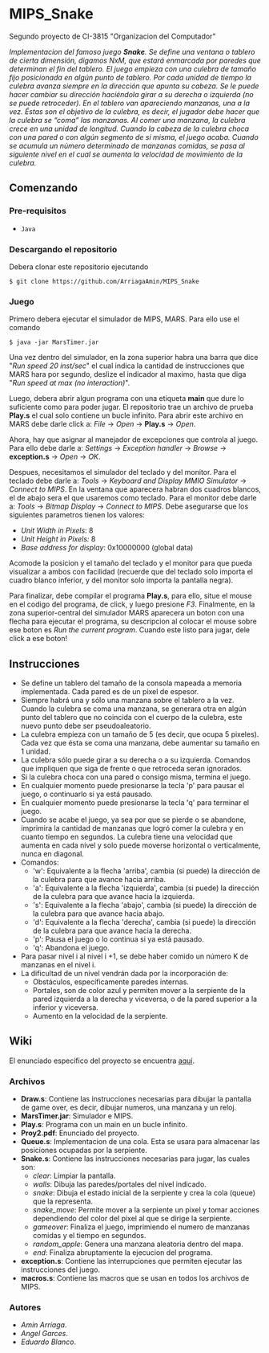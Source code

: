 # MIPS_Snake
Segundo proyecto de CI-3815 "Organizacion del Computador"

_Implementacion del famoso juego **Snake**. Se define una ventana o tablero de cierta dimensión, digamos NxM, que estará enmarcada por paredes que determinan el fin del tablero. El juego empieza con una culebra de tamaño fijo posicionada en algún punto de tablero. Por cada unidad de tiempo la culebra avanza siempre en la dirección que apunta su cabeza. Se le puede hacer cambiar su dirección haciéndola girar a su derecha o izquierda (no se puede retroceder). En el tablero van apareciendo manzanas, una a la vez. Éstas son el objetivo de la culebra, es decir, el jugador debe hacer que la culebra se “coma” las manzanas. Al comer una manzana, la culebra crece en una unidad de longitud. Cuando la cabeza de la culebra choca con una pared o con algún segmento de sí misma, el juego acaba. Cuando se acumula un número determinado de manzanas comidas, se pasa al siguiente nivel en el cual se aumenta la velocidad de movimiento de la culebra._

## Comenzando
### Pre-requisitos
* ```Java ```

### Descargando el repositorio
Debera clonar este repositorio ejecutando 

```$ git clone https://github.com/ArriagaAmin/MIPS_Snake ```

### Juego
Primero debera ejecutar el simulador de MIPS, MARS. Para ello use el comando

```$ java -jar MarsTimer.jar ```

Una vez dentro del simulador, en la zona superior habra una barra que dice "*Run speed 20 inst/sec*" el cual indica la cantidad de instrucciones que MARS hara por segundo, deslize el indicador al maximo, hasta que diga "*Run speed at max (no interaction)*".

Luego, debera abrir algun programa con una etiqueta **main** que dure lo suficiente como para poder jugar. El repositorio trae un archivo de prueba **Play.s** el cual solo contiene un bucle infinito. Para abrir este archivo en MARS debe darle click a: *File* -> *Open* -> **Play.s** -> *Open*. 

Ahora, hay que asignar al manejador de excepciones que controla al juego. Para ello debe darle a: *Settings* -> *Exception handler* -> *Browse* -> **exception.s** -> *Open* -> *OK*.

Despues, necesitamos el simulador del teclado y del monitor. Para el teclado debe darle a: *Tools* -> *Keyboard and Display MMIO Simulator* -> *Connect to MIPS*. En la ventana que aparecera habran dos cuadros blancos, el de abajo sera el que usaremos como teclado. Para el monitor debe darle a: *Tools* -> *Bitmap Display* -> *Connect to MIPS*. Debe asegurarse que los siguientes parametros tienen los valores:

* *Unit Width in Pixels*: 8
* *Unit Height in Pixels:* 8
* *Base address for display*: 0x10000000 (global data)

Acomode la posicion y el tamaño del teclado y el monitor para que pueda visualizar a ambos con facilidad (recuerde que del teclado solo importa el cuadro blanco inferior, y del monitor solo importa la pantalla negra).

Para finalizar, debe compilar el programa **Play.s**, para ello, situe el mouse en el codigo del programa, de click, y luego presione *F3*. Finalmente, en la zona superior-central del simulador MARS aparecera un boton con una flecha para ejecutar el programa, su descripcion al colocar el mouse sobre ese boton es *Run the current program*. Cuando este listo para jugar, dele click a ese boton! 

## Instrucciones

* Se define un tablero del tamaño de la consola mapeada a memoria implementada. Cada pared es de un pixel de espesor.
* Siempre habrá una y sólo una manzana sobre el tablero a la vez. Cuando la culebra se coma una manzana, se generara otra en algún punto del tablero que no coincida con el cuerpo de la culebra, este nuevo punto debe ser pseudoaleatorio.
* La culebra empieza con un tamaño de 5 (es decir, que ocupa 5 pixeles). Cada vez que ésta se coma una manzana, debe aumentar su tamaño en 1 unidad.
* La culebra sólo puede girar a su derecha o a su izquierda. Comandos que impliquen que siga de frente o que retroceda seran ignorados.
* Si la culebra choca con una pared o consigo misma, termina el juego.
* En cualquier momento puede presionarse la tecla 'p' para pausar el juego, o continuarlo si ya está pausado.
* En cualquier momento puede presionarse la tecla 'q' para terminar el juego.
* Cuando se acabe el juego, ya sea por que se pierde o se abandone, imprimira la
cantidad de manzanas que logró comer la culebra y en cuanto tiempo en segundos.
La culebra tiene una velocidad que aumenta en cada nivel y solo puede moverse horizontal o verticalmente, nunca en diagonal.
* Comandos:
    * 'w': Equivalente a la flecha 'arriba', cambia (si puede) la dirección de la culebra para que avance hacia arriba.
    * 'a': Equivalente a la flecha 'izquierda', cambia (si puede) la dirección de la culebra para que avance hacia la izquierda.
    * 's': Equivalente a la flecha 'abajo', cambia (si puede) la dirección de la culebra para que avance hacia abajo.
    * 'd': Equivalente a la flecha 'derecha', cambia (si puede) la dirección de la culebra para que avance hacia la derecha.
    * 'p': Pausa el juego o lo continua si ya está pausado.
    * 'q': Abandona el juego.
* Para pasar nivel i al nivel i +1, se debe haber comido un número K de manzanas en el nivel i.
* La dificultad de un nivel vendrán dada por la
incorporación de:
    * Obstáculos, específicamente paredes internas.
    * Portales, son de color azul y permiten mover a la serpiente de la pared izquierda a la derecha y viceversa, o de la pared superior a la inferior y viceversa.
    * Aumento en la velocidad de la serpiente.

## Wiki
El enunciado especifico del proyecto se encuentra [aquí](https://github.com/ArriagaAmin/MIPS_Snake/blob/master/Proy2.pdf).

### Archivos
* **Draw.s**: Contiene las instrucciones necesarias para dibujar la pantalla de game over, es decir, dibujar numeros, una manzana y un reloj.
* **MarsTimer.jar**: Simulador e MIPS.
* **Play.s**: Programa con un main en un bucle infinito.
* **Proy2.pdf**: Enunciado del proyecto.
* **Queue.s**: Implementacion de una cola. Esta se usara para almacenar las posiciones ocupadas por la serpiente.
* **Snake.s**: Contiene las instrucciones necesarias para jugar, las cuales son:
    * *clear*: Limpiar la pantalla.
    * *walls*: Dibuja las paredes/portales del nivel indicado.
    * *snake*: Dibuja el estado inicial de la serpiente y crea la cola (queue) que la representa.
    * *snake_move*: Permite mover a la serpiente un pixel y tomar acciones dependiendo del color del pixel al que se dirige la serpiente.
    * *gameover*: Finaliza el juego, imprimiendo el numero de manzanas comidas y el tiempo en segundos.
    * *random_apple*: Genera una manzana aleatoria dentro del mapa.
    * *end*: Finaliza abruptamente la ejecucion del programa.
* **exception.s**: Contiene las interrupciones que permiten ejecutar las instrucciones del juego.
* **macros.s**: Contiene las macros que se usan en todos los archivos de MIPS.

### Autores
* *Amin Arriaga*.
* *Angel Garces*.
* *Eduardo Blanco*.


